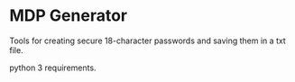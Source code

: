 # MDP Generator

Tools for creating secure 18-character passwords and saving them in a txt file.

python 3 requirements.
